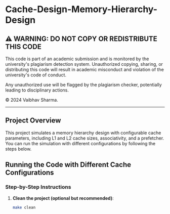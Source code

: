 # Cache-Design-Memory-Hierarchy-Design

## ⚠️ WARNING: DO NOT COPY OR REDISTRIBUTE THIS CODE

This code is part of an academic submission and is monitored by the university's plagiarism detection system. Unauthorized copying, sharing, or distributing this code will result in academic misconduct and violation of the university's code of conduct.

Any unauthorized use will be flagged by the plagiarism checker, potentially leading to disciplinary actions.

© 2024 Vaibhav Sharma.

---

## Project Overview

This project simulates a memory hierarchy design with configurable cache parameters, including L1 and L2 cache sizes, associativity, and a prefetcher. You can run the simulation with different configurations by following the steps below.

## Running the Code with Different Cache Configurations

### Step-by-Step Instructions

1. **Clean the project (optional but recommended)**:
   ```bash
   make clean

